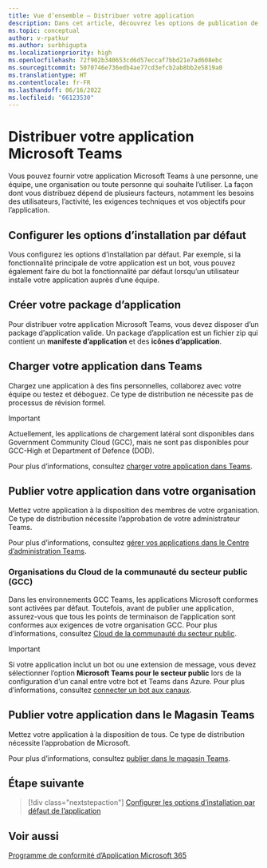 ```yaml
---
title: Vue d’ensemble – Distribuer votre application
description: Dans cet article, découvrez les options de publication de votre application Microsoft Teams, de chargement et de déploiement de votre application et de Cloud de la communauté du secteur public.
ms.topic: conceptual
author: v-rpatkur
ms.author: surbhigupta
ms.localizationpriority: high
ms.openlocfilehash: 72f902b340653cd6d57eccaf7bbd21e7ad608ebc
ms.sourcegitcommit: 5070746e736edb4ae77cd3efcb2ab8bb2e5819a0
ms.translationtype: HT
ms.contentlocale: fr-FR
ms.lasthandoff: 06/16/2022
ms.locfileid: "66123530"
---
```

# <a name="distribute-your-microsoft-teams-app"></a>Distribuer votre application Microsoft Teams

Vous pouvez fournir votre application Microsoft Teams à une personne, une équipe, une organisation ou toute personne qui souhaite l’utiliser. La façon dont vous distribuez dépend de plusieurs facteurs, notamment les besoins des utilisateurs, l’activité, les exigences techniques et vos objectifs pour l’application.

## <a name="configure-default-install-options"></a>Configurer les options d’installation par défaut

Vous configurez les options d’installation par défaut. Par exemple, si la fonctionnalité principale de votre application est un bot, vous pouvez également faire du bot la fonctionnalité par défaut lorsqu’un utilisateur installe votre application auprès d’une équipe.

## <a name="create-your-app-package"></a>Créer votre package d’application

Pour distribuer votre application Microsoft Teams, vous devez disposer d’un package d’application valide.  Un package d’application est un fichier zip qui contient un **manifeste d’application** et des **icônes d’application**.

## <a name="upload-your-app-in-teams"></a>Charger votre application dans Teams

Chargez une application à des fins personnelles, collaborez avec votre équipe ou testez et déboguez. Ce type de distribution ne nécessite pas de processus de révision formel.

> [!IMPORTANT]
> Actuellement, les applications de chargement latéral sont disponibles dans Government Community Cloud (GCC), mais ne sont pas disponibles pour GCC-High et Department of Defence (DOD).

Pour plus d’informations, consultez [charger votre application dans Teams](apps-upload.md).

## <a name="publish-your-app-to-your-org"></a>Publier votre application dans votre organisation

Mettez votre application à la disposition des membres de votre organisation. Ce type de distribution nécessite l’approbation de votre administrateur Teams.

Pour plus d’informations, consultez [gérer vos applications dans le Centre d’administration Teams](/MicrosoftTeams/manage-apps?toc=%2Fmicrosoftteams%2Fplatform%2Ftoc.json&bc=%2FMicrosoftTeams%2Fbreadcrumb%2Ftoc.json).

### <a name="government-community-cloud-gcc-organizations"></a>Organisations du Cloud de la communauté du secteur public (GCC)

Dans les environnements GCC Teams, les applications Microsoft conformes sont activées par défaut. Toutefois, avant de publier une application, assurez-vous que tous les points de terminaison de l’application sont conformes aux exigences de votre organisation GCC. Pour plus d’informations, consultez [Cloud de la communauté du secteur public](../app-fundamentals-overview.md#government-community-cloud).

> [!IMPORTANT]
>Si votre application inclut un bot ou une extension de message, vous devez sélectionner l’option **Microsoft Teams pour le secteur public** lors de la configuration d’un canal entre votre bot et Teams dans Azure. Pour plus d’informations, consultez [connecter un bot aux canaux](/azure/bot-service/bot-service-manage-channels?view=azure-bot-service-4.0&preserve-view=true).

## <a name="publish-your-app-to-the-teams-store"></a>Publier votre application dans le Magasin Teams

Mettez votre application à la disposition de tous. Ce type de distribution nécessite l’approbation de Microsoft.

Pour plus d’informations, consultez [publier dans le magasin Teams](~/concepts/deploy-and-publish/appsource/publish.md).

## <a name="next-step"></a>Étape suivante

> [!div class="nextstepaction"]
> [Configurer les options d’installation par défaut de l’application](~/concepts/deploy-and-publish/add-default-install-scope.md)

## <a name="see-also"></a>Voir aussi

[Programme de conformité d’Application Microsoft 365](/microsoft-365-app-certification/overview)
